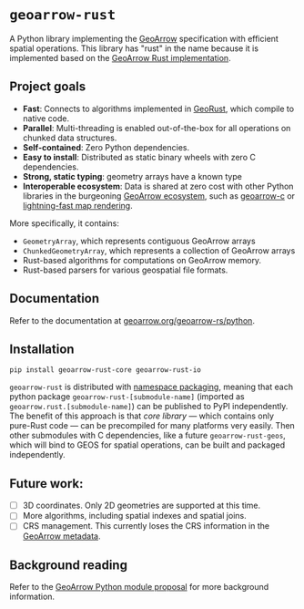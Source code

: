 # `geoarrow-rust`

A Python library implementing the [GeoArrow](https://geoarrow.org/) specification with efficient spatial operations. This library has "rust" in the name because it is implemented based on the [GeoArrow Rust implementation](https://github.com/geoarrow/geoarrow-rs).

## Project goals

- **Fast**: Connects to algorithms implemented in [GeoRust](https://georust.org/), which compile to native code.
- **Parallel**: Multi-threading is enabled out-of-the-box for all operations on chunked data structures.
- **Self-contained**: Zero Python dependencies.
- **Easy to install**: Distributed as static binary wheels with zero C dependencies.
- **Strong, static typing**: geometry arrays have a known type
- **Interoperable ecosystem**: Data is shared at zero cost with other Python libraries in the burgeoning [GeoArrow ecosystem](https://geoarrow.org/), such as [geoarrow-c](https://github.com/geoarrow/geoarrow-c/tree/main/python) or [lightning-fast map rendering](https://github.com/developmentseed/lonboard).

More specifically, it contains:

- `GeometryArray`, which represents contiguous GeoArrow arrays
- `ChunkedGeometryArray`, which represents a collection of GeoArrow arrays
- Rust-based algorithms for computations on GeoArrow memory.
- Rust-based parsers for various geospatial file formats.

## Documentation

Refer to the documentation at [geoarrow.org/geoarrow-rs/python](https://geoarrow.org/geoarrow-rs/python).

## Installation

```
pip install geoarrow-rust-core geoarrow-rust-io
```

`geoarrow-rust` is distributed with [namespace packaging](https://packaging.python.org/en/latest/guides/packaging-namespace-packages/), meaning that each python package `geoarrow-rust-[submodule-name]` (imported as `geoarrow.rust.[submodule-name]`) can be published to PyPI independently. The benefit of this approach is that _core library_ — which contains only pure-Rust code — can be precompiled for many platforms very easily. Then other submodules with C dependencies, like a future `geoarrow-rust-geos`, which will bind to GEOS for spatial operations, can be built and packaged independently.

## Future work:

- [ ] 3D coordinates. Only 2D geometries are supported at this time.
- [ ] More algorithms, including spatial indexes and spatial joins.
- [ ] CRS management. This currently loses the CRS information in the [GeoArrow metadata](https://geoarrow.org/extension-types#extension-metadata).

## Background reading

Refer to the [GeoArrow Python module proposal](https://github.com/geoarrow/geoarrow-python/issues/38) for more background information.
